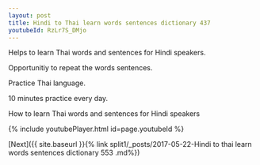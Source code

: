 ```yaml
---
layout: post
title: Hindi to Thai learn words sentences dictionary 437 
youtubeId: RzLr7S_DMjo
---
```

 
 
Helps to learn Thai words and sentences for Hindi speakers.

Opportunitiy to repeat the words sentences. 

Practice Thai language. 
 
10 minutes practice every day. 
 
How to learn Thai words and sentences for Hindi speakers 
 
{% include youtubePlayer.html id=page.youtubeId %}
 
 
[Next]({{ site.baseurl }}{% link  split1/_posts/2017-05-22-Hindi to thai learn words sentences dictionary 553 .md%})
 
